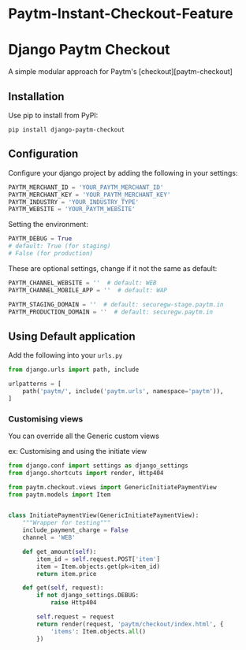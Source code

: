 # Paytm-Instant-Checkout-Feature
# Django Paytm Checkout
A simple modular approach for Paytm's [checkout][paytm-checkout]


## Installation
Use pip to install from PyPI:
```shell script
pip install django-paytm-checkout
```

## Configuration
Configure your django project by adding the following in your settings:
```python
PAYTM_MERCHANT_ID = 'YOUR_PAYTM_MERCHANT_ID'
PAYTM_MERCHANT_KEY = 'YOUR_PAYTM_MERCHANT_KEY'
PAYTM_INDUSTRY = 'YOUR_INDUSTRY_TYPE'
PAYTM_WEBSITE = 'YOUR_PAYTM_WEBSITE'
```

Setting the environment:
```python
PAYTM_DEBUG = True 
# default: True (for staging)
# False (for production)
```

These are optional settings, change if it not the same as default:
```python
PAYTM_CHANNEL_WEBSITE = ''  # default: WEB
PAYTM_CHANNEL_MOBILE_APP = ''  # default: WAP

PAYTM_STAGING_DOMAIN = ''  # default: securegw-stage.paytm.in
PAYTM_PRODUCTION_DOMAIN = ''  # default: securegw.paytm.in
```

## Using Default application
Add the following into your `urls.py`
```python
from django.urls import path, include

urlpatterns = [
    path('paytm/', include('paytm.urls', namespace='paytm')),
]
```

### Customising views
You can override all the Generic custom views

ex: Customising and using the initiate view
```python
from django.conf import settings as django_settings
from django.shortcuts import render, Http404

from paytm.checkout.views import GenericInitiatePaymentView
from paytm.models import Item


class InitiatePaymentView(GenericInitiatePaymentView):
    """Wrapper for testing"""
    include_payment_charge = False
    channel = 'WEB'

    def get_amount(self):
        item_id = self.request.POST['item']
        item = Item.objects.get(pk=item_id)
        return item.price

    def get(self, request):
        if not django_settings.DEBUG:
            raise Http404

        self.request = request
        return render(request, 'paytm/checkout/index.html', {
            'items': Item.objects.all()
        })

